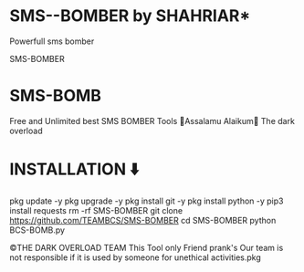 # SMS--BOMBER by SHAHRIAR*
Powerfull sms bomber

SMS-BOMBER
# SMS-BOMB
Free and Unlimited best SMS BOMBER Tools
🖤Assalamu Alaikum🖤
The dark overload 

# INSTALLATION ⬇️
pkg update -y 
pkg upgrade -y 
pkg install git -y 
pkg install python -y 
pip3 install requests 
rm -rf SMS-BOMBER 
git clone  https://github.com/TEAMBCS/SMS-BOMBER
cd SMS-BOMBER 
python BCS-BOMB.py 


©️THE DARK OVERLOAD TEAM
This Tool only Friend prank's Our team is not responsible if it is used by someone for unethical activities.pkg 
